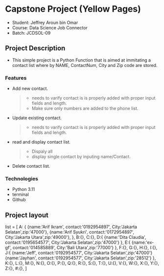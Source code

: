 # Capstone Project (Yellow Pages)

- Student: Jeffrey Aroun bin Omar
- Course: Data Science Job Connector
- Batch: JCDSOL-09

## Project Description

- This simple project is a Python Function that is aimed at immitating a contact list where by NAME, ContactNum, City and Zip code are stored.

### Features

- Add new contact.
  > - needs to varify contact is is properly added with proper input fields and length.
  > - Make sure only numbers are added to the phone list.
- Update existing contact.
  > - needs to varify contact is is properly added with proper input fields and length.
- read and display contact list.
  > - Dispaly all
  > - display single contact by inputing name/Contact.
- Delete contact list.

### Technologies

- Python 3.11
- terminal
- Github

## Project layout

list = [
A: {
{name:'Arif Ikram', contact:'0192954897', City:'Jakarta Selatan',zip:'47000'},
{name:'Arif Syukri', contact:'0172954897', City:'Jakarta Utara',zip:'49000'},
},
B:{},
C:{},
D:{
{name:'Dita Claudia', contact:'0195654577', City:'Jakarta Selatan',zip:'47000'}
},
E:{
{name:'ex-gf', contact:'014585889', City:'Bali Utara',zip:'77000'}
},
F:{},
G:{},
H:{},
I:{},
J:{
{name:'Jeff', contact:'0192954577', City:'Jakarta Selatan',zip:'47000'}
{name:'Jayhan', contact:'0192954577', City:'Jakarta Selatan',zip:'28512'}
},
K:{},
L:{},
M:{},
N:{},
O:{},
P:{},
Q:{},
R:{},
S:{},
T:{},
U:{},
V:{},
W:{},
X:{},
Y:{},
Z:{},
#:{},
]
